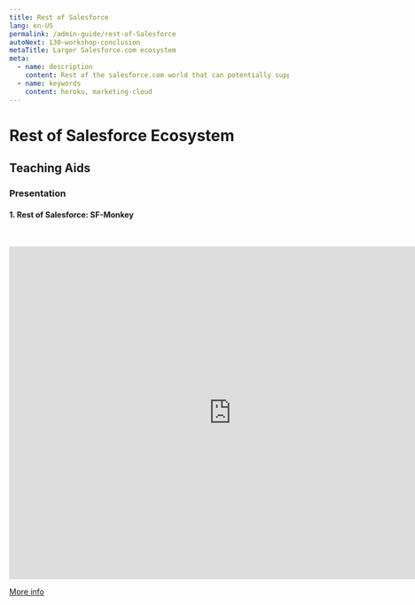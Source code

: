 ```yaml
---
title: Rest of Salesforce
lang: en-US
permalink: /admin-guide/rest-of-Salesforce
autoNext: 130-workshop-conclusion
metaTitle: Larger Salesforce.com ecosystem
meta:
  - name: description
    content: Rest of the salesforce.com world that can potentially support your core Salesforce.com application.
  - name: keywords
    content: heroku, marketing-cloud
---
```


# Rest of Salesforce Ecosystem

## Teaching Aids

### Presentation

#### 1. Rest of Salesforce: SF-Monkey

&nbsp;

 <iframe src="https://docs.google.com/presentation/d/e/2PACX-1vQuRsUgn3T8zv2f1hOE0L_ztioNOam1Xjkt4foZ_sxbQVRniP3-5DiS-LOBOUNx4Q/embed?start=false&loop=false&delayms=60000" frameborder="0" width="800" height="600" allowfullscreen="true" mozallowfullscreen="true" webkitallowfullscreen="true"></iframe>

[More info](/misc/pricing#sf-monkey)
